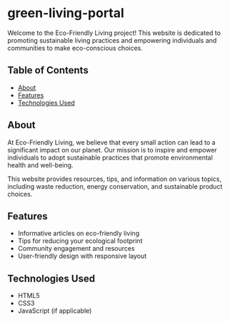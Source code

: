 # green-living-portal

Welcome to the Eco-Friendly Living project! This website is dedicated to promoting sustainable living practices and empowering individuals and communities to make eco-conscious choices.

## Table of Contents

- [About](#about)
- [Features](#features)
- [Technologies Used](#technologies-used)



## About

At Eco-Friendly Living, we believe that every small action can lead to a significant impact on our planet. Our mission is to inspire and empower individuals to adopt sustainable practices that promote environmental health and well-being. 

This website provides resources, tips, and information on various topics, including waste reduction, energy conservation, and sustainable product choices.

## Features

- Informative articles on eco-friendly living
- Tips for reducing your ecological footprint
- Community engagement and resources
- User-friendly design with responsive layout

## Technologies Used

- HTML5
- CSS3
- JavaScript (if applicable)

